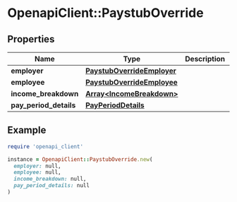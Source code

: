 # OpenapiClient::PaystubOverride

## Properties

| Name | Type | Description | Notes |
| ---- | ---- | ----------- | ----- |
| **employer** | [**PaystubOverrideEmployer**](PaystubOverrideEmployer.md) |  | [optional] |
| **employee** | [**PaystubOverrideEmployee**](PaystubOverrideEmployee.md) |  | [optional] |
| **income_breakdown** | [**Array&lt;IncomeBreakdown&gt;**](IncomeBreakdown.md) |  | [optional] |
| **pay_period_details** | [**PayPeriodDetails**](PayPeriodDetails.md) |  | [optional] |

## Example

```ruby
require 'openapi_client'

instance = OpenapiClient::PaystubOverride.new(
  employer: null,
  employee: null,
  income_breakdown: null,
  pay_period_details: null
)
```

